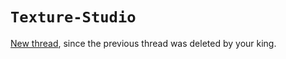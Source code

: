 # `Texture-Studio`

[New thread](https://www.burgershot.gg/showthread.php?tid=174), since the previous thread was deleted by your king. 
